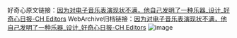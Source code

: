 好奇心原文链接：[因为对电子音乐表演现状不满，他自己发明了一种乐器_设计_好奇心日报-CH Editors](https://www.qdaily.com/articles/12401.html)
WebArchive归档链接：[因为对电子音乐表演现状不满，他自己发明了一种乐器_设计_好奇心日报-CH Editors](http://web.archive.org/web/20190623172651/https://www.qdaily.com/articles/12401.html)
![image](http://ww3.sinaimg.cn/large/007d5XDply1g3wjpdc1wsj30u03krb29)